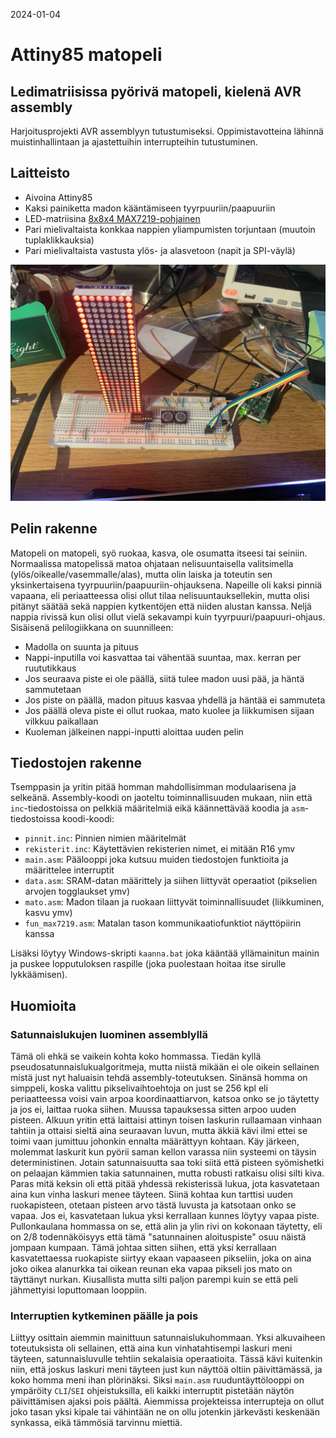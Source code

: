 2024-01-04
# Attiny85 matopeli

## Ledimatriisissa pyörivä matopeli, kielenä AVR assembly

Harjoitusprojekti AVR assemblyyn tutustumiseksi. Oppimistavotteina lähinnä muistinhallintaan ja ajastettuihin interrupteihin tutustuminen.

## Laitteisto
- Aivoina Attiny85
- Kaksi painiketta madon kääntämiseen tyyrpuuriin/paapuuriin
- LED-matriisina [8x8x4 MAX7219-pohjainen](https://www.partco.fi/fi/arduino/arduino-leikkikenttae/19683-max7219-mod-8x8x4.html)
- Pari mielivaltaista konkkaa nappien yliampumisten torjuntaan (muutoin tuplaklikkauksia)
- Pari mielivaltaista vastusta ylös- ja alasvetoon (napit ja SPI-väylä)

<img src="img/im01_leipalauta.jpg" width="700"></img>

## Pelin rakenne
Matopeli on matopeli, syö ruokaa, kasva, ole osumatta itseesi tai seiniin.
Normaalissa matopelissä matoa ohjataan nelisuuntaisella valitsimella (ylös/oikealle/vasemmalle/alas), mutta olin laiska ja toteutin sen yksinkertaisena tyyrpuuriin/paapuuriin-ohjauksena.
Napeille oli kaksi pinniä vapaana, eli periaatteessa olisi ollut tilaa nelisuuntauksellekin, mutta olisi pitänyt säätää sekä nappien kytkentöjen että niiden alustan kanssa. Neljä nappia rivissä kun olisi ollut vielä sekavampi kuin tyyrpuuri/paapuuri-ohjaus.
Sisäisenä pelilogiikkana on suunnilleen:
- Madolla on suunta ja pituus
- Nappi-inputilla voi kasvattaa tai vähentää suuntaa, max. kerran per ruututikkaus
- Jos seuraava piste ei ole päällä, siitä tulee madon uusi pää, ja häntä sammutetaan
- Jos piste on päällä, madon pituus kasvaa yhdellä ja häntää ei sammuteta
- Jos päällä oleva piste ei ollut ruokaa, mato kuolee ja liikkumisen sijaan vilkkuu paikallaan
- Kuoleman jälkeinen nappi-inputti aloittaa uuden pelin

## Tiedostojen rakenne
Tsemppasin ja yritin pitää homman mahdollisimman modulaarisena ja selkeänä.
Assembly-koodi on jaoteltu toiminnallisuuden mukaan, niin että `inc`-tiedostoissa on pelkkiä määritelmiä eikä käännettävää koodia ja `asm`-tiedostoissa koodi-koodi:
- `pinnit.inc`: Pinnien nimien määritelmät
- `rekisterit.inc`: Käytettävien rekisterien nimet, ei mitään R16 ymv
- `main.asm`: Päälooppi joka kutsuu muiden tiedostojen funktioita ja määrittelee interruptit
- `data.asm`: SRAM-datan määrittely ja siihen liittyvät operaatiot (pikselien arvojen togglaukset ymv)
- `mato.asm`: Madon tilaan ja ruokaan liittyvät toiminnallisuudet (liikkuminen, kasvu ymv)
- `fun_max7219.asm`: Matalan tason kommunikaatiofunktiot näyttöpiirin kanssa

Lisäksi löytyy Windows-skripti `kaanna.bat` joka kääntää yllämainitun mainin ja puskee lopputuloksen raspille (joka puolestaan hoitaa itse sirulle lykkäämisen).

## Huomioita

### Satunnaislukujen luominen assemblyllä
Tämä oli ehkä se vaikein kohta koko hommassa. Tiedän kyllä pseudosatunnaislukualgoritmeja, mutta niistä mikään ei ole oikein sellainen mistä just nyt haluaisin tehdä assembly-toteutuksen.
Sinänsä homma on simppeli, koska valittu pikselivaihtoehtoja on just se 256 kpl eli periaatteessa voisi vain arpoa koordinaattiarvon, katsoa onko se jo täytetty ja jos ei, laittaa ruoka siihen. Muussa tapauksessa sitten arpoo uuden pisteen.
Alkuun yritin että laittaisi attinyn toisen laskurin rullaamaan vinhaan tahtiin ja ottaisi sieltä aina seuraavan luvun, mutta äkkiä kävi ilmi ettei se toimi vaan jumittuu johonkin ennalta määrättyyn kohtaan.
Käy järkeen, molemmat laskurit kun pyörii saman kellon varassa niin systeemi on täysin deterministinen. Jotain satunnaisuutta saa toki siitä että pisteen syömishetki on pelaajan kämmien takia satunnainen, mutta robusti ratkaisu olisi silti kiva.
Paras mitä keksin oli että pitää yhdessä rekisterissä lukua, jota kasvatetaan aina kun vinha laskuri menee täyteen. Siinä kohtaa kun tarttisi uuden ruokapisteen, otetaan pisteen arvo tästä luvusta ja katsotaan onko se vapaa. Jos ei, kasvatetaan lukua yksi kerrallaan kunnes löytyy vapaa piste.
Pullonkaulana hommassa on se, että alin ja ylin rivi on kokonaan täytetty, eli on 2/8 todennäköisyys että tämä "satunnainen aloituspiste" osuu näistä jompaan kumpaan.
Tämä johtaa sitten siihen, että yksi kerrallaan kasvatettaessa ruokapiste siirtyy ekaan vapaaseen pikseliin, joka on aina joko oikea alanurkka tai oikean reunan eka vapaa pikseli jos mato on täyttänyt nurkan.
Kiusallista mutta silti paljon parempi kuin se että peli jähmettyisi loputtomaan looppiin.

### Interruptien kytkeminen päälle ja pois
Liittyy osittain aiemmin mainittuun satunnaislukuhommaan. Yksi alkuvaiheen toteutuksista oli sellainen, että aina kun vinhatahtisempi laskuri meni täyteen, satunnaisluvulle tehtiin sekalaisia operaatioita.
Tässä kävi kuitenkin niin, että joskus laskuri meni täyteen just kun näyttöä oltiin päivittämässä, ja koko homma meni ihan plörinäksi.
Siksi `main.asm` ruuduntäyttölooppi on ympäröity `CLI`/`SEI` ohjeistuksilla, eli kaikki interruptit pistetään näytön päivittämisen ajaksi pois päältä.
Aiemmissa projekteissa interrupteja on ollut joko tasan yksi kipale tai vähintään ne on ollu jotenkin järkevästi keskenään synkassa, eikä tämmösiä tarvinnu miettiä.
